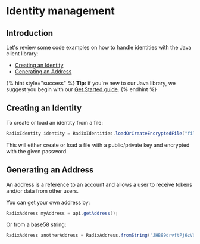 # Identity management

## Introduction

Let's review some code examples on how to handle identities with the Java client library:

* [Creating an Identity](identity-management.md#creating-an-identity)
* [Generating an Address](identity-management.md#generating-an-address)

{% hint style="success" %}
**Tip:** if you're new to our Java library, we suggest you begin with our [Get Started guide](../../guides/getting-started.md).
{% endhint %}

## Creating an Identity

To create or load an identity from a file:

```java
RadixIdentity identity = RadixIdentities.loadOrCreateEncryptedFile("filename.key", "password");
```

This will either create or load a file with a public/private key and encrypted with the given password.

## Generating an Address

An address is a reference to an account and allows a user to receive tokens and/or data from other users.

You can get your own address by:

```java
RadixAddress myAddress = api.getAddress();
```

Or from a base58 string:

```java
RadixAddress anotherAddress = RadixAddress.fromString("JHB89drvftPj6zVCNjnaijURk8D8AMFw4mVja19aoBGmRXWchnJ");
```

